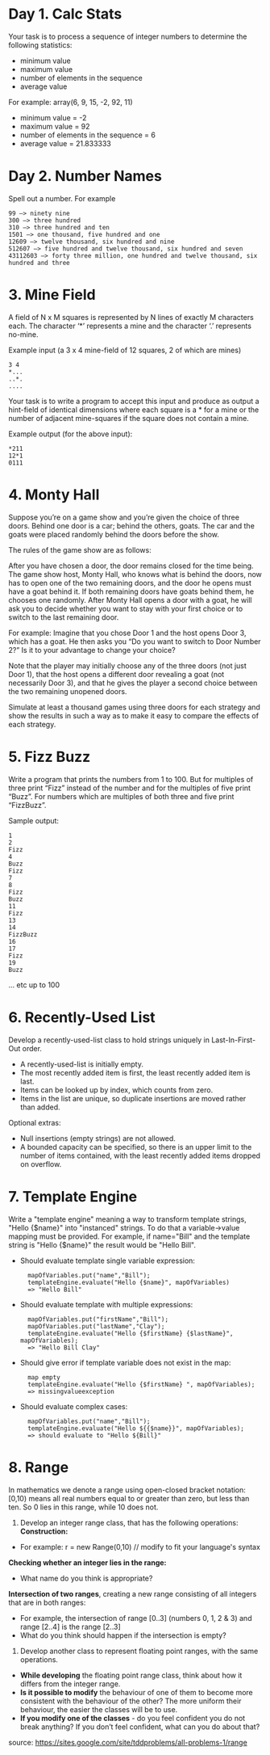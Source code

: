 # Day 1. Calc Stats

Your task is to process a sequence of integer numbers to determine the following statistics:

- minimum value
- maximum value
- number of elements in the sequence
- average value

For example: array(6, 9, 15, -2, 92, 11)

- minimum value = -2
- maximum value = 92
- number of elements in the sequence = 6
- average value = 21.833333


# Day 2. Number Names

Spell out a number. For example

    99 –> ninety nine
    300 –> three hundred
    310 –> three hundred and ten
    1501 –> one thousand, five hundred and one
    12609 –> twelve thousand, six hundred and nine
    512607 –> five hundred and twelve thousand, six hundred and seven
    43112603 –> forty three million, one hundred and twelve thousand, six hundred and three


# 3. Mine Field

A field of N x M squares is represented by N lines of exactly M characters each. The character ‘*’ represents a mine and the character ‘.’ represents no-mine.

Example input (a 3 x 4 mine-field of 12 squares, 2 of which are mines)

    3 4
    *...
    ..*.
    ....

Your task is to write a program to accept this input and produce as output a hint-field of identical dimensions where each square is a * for a mine or the number of adjacent mine-squares if the square does not contain a mine.

Example output (for the above input):

    *211
    12*1
    0111


# 4. Monty Hall

Suppose you’re on a game show and you’re given the choice of three doors. Behind one door is a car; behind the others, goats. The car and the goats were placed randomly behind the doors before the show.

The rules of the game show are as follows:

After you have chosen a door, the door remains closed for the time being. The game show host, Monty Hall, who knows what is behind the doors, now has to open one of the two remaining doors, and the door he opens must have a goat behind it. If both remaining doors have goats behind them, he chooses one randomly. After Monty Hall opens a door with a goat, he will ask you to decide whether you want to stay with your first choice or to switch to the last remaining door.

For example:
Imagine that you chose Door 1 and the host opens Door 3, which has a goat. He then asks you “Do you want to switch to Door Number 2?” Is it to your advantage to change your choice?

Note that the player may initially choose any of the three doors (not just Door 1), that the host opens a different door revealing a goat (not necessarily Door 3), and that he gives the player a second choice between the two remaining unopened doors.

Simulate at least a thousand games using three doors for each strategy and show the results in such a way as to make it easy to compare the effects of each strategy.


# 5. Fizz Buzz

Write a program that prints the numbers from 1 to 100. But for multiples of three print “Fizz” instead of the number and for the multiples of five print “Buzz”. For numbers which are multiples of both three and five print “FizzBuzz”.

Sample output:

    1
    2
    Fizz
    4
    Buzz
    Fizz
    7
    8
    Fizz
    Buzz
    11
    Fizz
    13
    14
    FizzBuzz
    16
    17
    Fizz
    19
    Buzz
... etc up to 100


# 6. Recently-Used List

Develop a recently-used-list class to hold strings uniquely in Last-In-First-Out order.

- A recently-used-list is initially empty.
- The most recently added item is first, the least recently added item is last.
- Items can be looked up by index, which counts from zero.
- Items in the list are unique, so duplicate insertions are moved rather than added.

Optional extras:

- Null insertions (empty strings) are not allowed.
- A bounded capacity can be specified, so there is an upper limit to the number of items contained, with the least recently added items dropped on overflow.


# 7. Template Engine

Write a "template engine" meaning a way to transform template strings, "Hello {$name}" into "instanced" strings. To do that a variable->value mapping must be provided. For example, if name="Bill" and the template string is "Hello {$name}" the result would be "Hello Bill".

- Should evaluate template single variable expression:

        mapOfVariables.put("name","Bill");
        templateEngine.evaluate("Hello {$name}", mapOfVariables)
        => "Hello Bill"

- Should evaluate template with multiple expressions:

        mapOfVariables.put("firstName","Bill");
        mapOfVariables.put("lastName","Clay");
        templateEngine.evaluate("Hello {$firstName} {$lastName}", mapOfVariables);
        => "Hello Bill Clay"

- Should give error if template variable does not exist in the map:

        map empty
        templateEngine.evaluate("Hello {$firstName} ", mapOfVariables);
        => missingvalueexception

- Should evaluate complex cases:

        mapOfVariables.put("name","Bill");
        templateEngine.evaluate("Hello ${{$name}}", mapOfVariables);
        => should evaluate to "Hello ${Bill}"


# 8. Range

In mathematics we denote a range using open-closed bracket notation: \[0,10) means all real numbers equal to or greater than zero, but less than ten. So 0 lies in this range, while 10 does not.

1. Develop an integer range class, that has the following operations:
**Construction:**

- For example: r = new Range(0,10) // modify to fit your language's syntax

**Checking whether an integer lies in the range:**

- What name do you think is appropriate?

**Intersection of two ranges**, creating a new range consisting of all integers that are in both ranges:

- For example, the intersection of range [0..3] (numbers 0, 1, 2 & 3) and range \[2..4] is the range \[2..3]
- What do you think should happen if the intersection is empty?

1. Develop another class to represent floating point ranges, with the same operations.

- **While developing** the floating point range class, think about how it differs from the integer range.
- **Is it possible to modify** the behaviour of one of them to become more consistent with the behaviour of the other? The more uniform their behaviour, the easier the classes will be to use.
- **If you modify one of the classes** - do you feel confident you do not break anything? If you don’t feel confident, what can you do about that?

source: https://sites.google.com/site/tddproblems/all-problems-1/range



